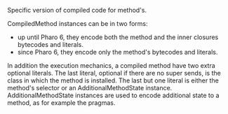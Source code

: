 Specific version of compiled code for method's.

CompiledMethod instances can be in two forms:
- up until Pharo 6, they encode both the method and the inner closures bytecodes and literals.
- since Pharo 6, they encode only the method's bytecodes and literals.

In addition the execution mechanics, a compiled method have two extra optional literals. The last literal, optional if there are no super sends, is the class in which the method is installed. The last but one literal is either the method's selector or an AdditionalMethodState instance. AdditionalMethodState instances are used to encode additional state to a method, as for example the pragmas.





